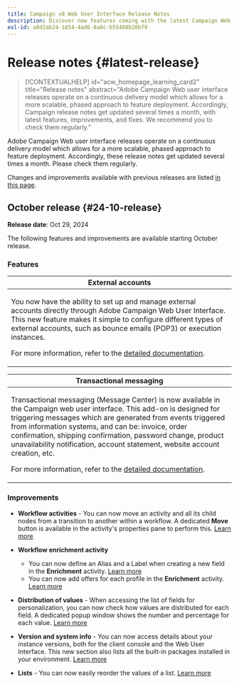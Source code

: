 ```yaml
---
title: Campaign v8 Web User Interface Release Notes
description: Discover new features coming with the latest Campaign Web User Interface release
exl-id: a0d2ab24-1854-4ad6-8a8c-b55488b20bf9
---
```

# Release notes {#latest-release}

>[!CONTEXTUALHELP]
>id="acw_homepage_learning_card2"
>title="Release notes"
>abstract="Adobe Campaign Web user interface releases operate on a continuous delivery model which allows for a more scalable, phased approach to feature deployment. Accordingly, Campaign release notes get updated several times a month, with latest features, improvements, and fixes. We recommend you to check them regularly."

Adobe Campaign Web user interface releases operate on a continuous delivery model which allows for a more scalable, phased approach to feature deployment. Accordingly, these release notes get updated several times a month. Please check them regularly.

Changes and improvements available with previous releases are listed [in this page](release-notes-24.md).

## October release {#24-10-release}

**Release date**: Oct 29, 2024

The following features and improvements are available starting October release.

### Features

<table>
<thead>
<tr>
<th><strong>External accounts</strong><br/></th>
</tr>
</thead>
<tbody>
<tr>
<td>
<p>You now have the ability to set up and manage external accounts directly through Adobe Campaign Web User Interface. This new feature makes it simple to configure different types of external accounts, such as bounce emails (POP3) or execution instances.</p>
<p>For more information, refer to the <a href="../administration/external-account.md">detailed documentation</a>.</p>
</td>
</tr>
</tbody>
</table>


<table>
<thead>
<tr>
<th><strong>Transactional messaging</strong><br/></th>
</tr>
</thead>
<tbody>
<tr>
<td>
<p>Transactional messaging (Message Center) is now available in the Campaign web user interface. This add-on is designed for triggering messages which are generated from events triggered from information systems, and can be: invoice, order confirmation, shipping confirmation, password change, product unavailability notification, account statement, website account creation, etc.</p>
<p>For more information, refer to the <a href="../transactional-messaging/transactional.md">detailed documentation</a>.</p>
</td>
</tr>
</tbody>
</table>

<!--table>
<thead>
<tr>
<th><strong>External deliveries</strong><br/></th>
</tr>
</thead>
<tbody>
<tr>
<td>
<p>You can now define External deliveries, and External delivery templates, in Campaign web user interface. With this mode, messages are generated in an input file which can be shared with your external provider. The External delivery mode is the default mode for the direct mail channel.</p>
</td>
</tr>
</tbody>
</table-->


### Improvements

* **Workflow activities** - You can now move an activity and all its child nodes from a transition to another within a workflow. A dedicated **Move** button is available in the activity's properties pane to perform this. [Learn more](../workflows/orchestrate-activities.md#move)

* **Workflow enrichment activity**

    * You can now define an Alias and a Label when creating a new field in the **Enrichment** activity. [Learn more](../workflows/activities/enrichment.md#collection-settings)
    * You can now add offers for each profile in the **Enrichment** activity. [Learn more](../workflows/activities/enrichment.md##add-offers)

* **Distribution of values** - When accessing the list of fields for personalization, you can now check how values are distributed for each field. A dedicated popup window shows the number and percentage for each value. [Learn more](../query/build-query.md#distribution-values-query)

* **Version and system info** - You can now access details about your instance versions, both for the client console and the Web User Interface. This new section also lists all the built-in packages installed in your environment. [Learn more](../get-started/user-interface.md#user-interface-about)

* **Lists** - You can now easily reorder the values of a list. [Learn more](../get-started/work-with-folders.md)
